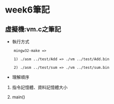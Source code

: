 # week6筆記

## 虛擬機:vm.c之筆記

* 執行方式

```
    mingw32-make => 

    1) ./asm ../test/Add => ./vm ../test/Add.bin

    2) ./asm ../test/sum => ./vm ../test/sum.bin
```

* 理解順序

1. 指令記憶體、資料記憶體大小

2. main()